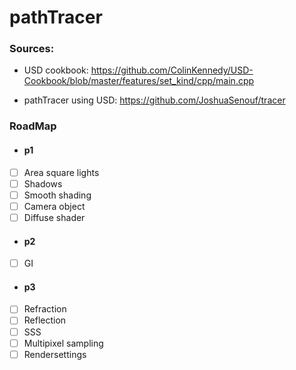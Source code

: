 # pathTracer



### Sources:
- USD cookbook: https://github.com/ColinKennedy/USD-Cookbook/blob/master/features/set_kind/cpp/main.cpp

- pathTracer using USD: https://github.com/JoshuaSenouf/tracer



### RoadMap

- #### p1
- [ ] Area square lights
- [ ] Shadows
- [ ] Smooth shading
- [ ] Camera object
- [ ] Diffuse shader

- #### p2
- [ ] GI

- #### p3
- [ ] Refraction
- [ ] Reflection
- [ ] SSS
- [ ] Multipixel sampling
- [ ] Rendersettings 